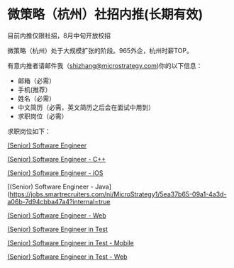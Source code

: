# 微策略（杭州）社招内推(长期有效)
目前内推仅限社招，8月中旬开放校招

微策略（杭州）处于大规模扩张的阶段。965外企，杭州时薪TOP。

有意内推者请邮件我（shizhang@microstrategy.com)你的以下信息：
- 邮箱（必需）
- 手机(推荐）
- 姓名（必需）
- 中文简历（必需，英文简历之后会在面试中用到）
- 求职岗位（必需）

求职岗位如下：

[(Senior) Software Engineer](https://jobs.smartrecruiters.com/ni/MicroStrategy1/9080e5c3-bd5b-4d12-bec4-261aba485207?internal=true)

[(Senior) Software Engineer - C++](https://jobs.smartrecruiters.com/ni/MicroStrategy1/3050e500-a4b5-4537-b2b2-c39ef5fd5b03?internal=true)

[(Senior) Software Engineer - iOS](https://jobs.smartrecruiters.com/ni/MicroStrategy1/9d4d5616-335c-4a94-8cf3-a96d7e53f8f6?internal=true)

[(Senior) Software Engineer - Java](https://jobs.smartrecruiters.com/ni/MicroStrategy1/5ea37b65-09a1-4a3d-a06b-7d94cbba47a4?internal=true

[(Senior) Software Engineer - Web](https://jobs.smartrecruiters.com/ni/MicroStrategy1/7f9253d2-df9b-4e6a-aedb-07d634528d59?internal=true)

[(Senior) Software Engineer in Test](https://jobs.smartrecruiters.com/ni/MicroStrategy1/88ba35b4-1ebe-4a97-829f-9f13deef1248?internal=true)

[(Senior) Software Engineer in Test - Mobile](https://jobs.smartrecruiters.com/ni/MicroStrategy1/4754c647-8739-4665-b744-e9bf360f8217?internal=true)

[(Senior) Software Engineer in Test - Web](https://jobs.smartrecruiters.com/ni/MicroStrategy1/e5a55f0f-423b-4148-b52c-c4db5d28f309?internal=true)
